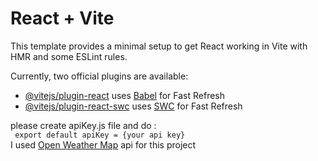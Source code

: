# React + Vite

This template provides a minimal setup to get React working in Vite with HMR and some ESLint rules.

Currently, two official plugins are available:

- [@vitejs/plugin-react](https://github.com/vitejs/vite-plugin-react/blob/main/packages/plugin-react/README.md) uses [Babel](https://babeljs.io/) for Fast Refresh
- [@vitejs/plugin-react-swc](https://github.com/vitejs/vite-plugin-react-swc) uses [SWC](https://swc.rs/) for Fast Refresh


<div>
  please create apiKey.js  file and do :<br>
  <code> export default apiKey = {your api key}</code>
  <div>
    I used <a href="https://openweathermap.org/"> Open Weather Map</a> api for this project
  </div>
</div>
